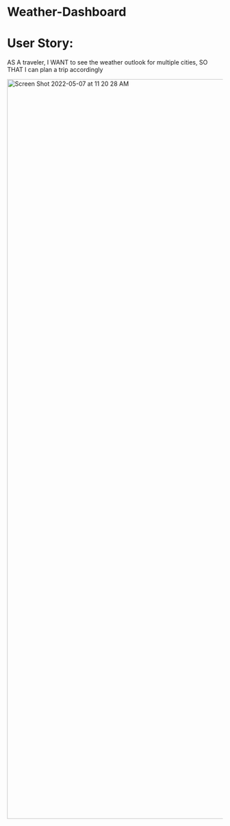 # Weather-Dashboard


# User Story: 
AS A traveler, I WANT to see the weather outlook for multiple cities, SO THAT I can plan a trip accordingly



<img width="1725" alt="Screen Shot 2022-05-07 at 11 20 28 AM" src="https://user-images.githubusercontent.com/99776016/167265041-a9d96a71-3465-46ce-b389-284403b839a0.png">
